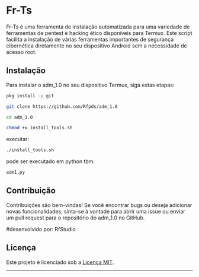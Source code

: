 # Fr-Ts

Fr-Ts é uma ferramenta de instalação automatizada para uma variedade de ferramentas de pentest e hacking ético disponíveis para Termux. Este script facilita a instalação de várias ferramentas importantes de segurança cibernética diretamente no seu dispositivo Android sem a necessidade de acesso root.

## Instalação

Para instalar o adm_1.0 no seu dispositivo Termux, siga estas etapas:
 ```bash
pkg install -y git
```
```bash
git clone https://github.com/Rfpds/adm_1.0
```
```bash
cd adm_1.0
```
```bash
chmod +x install_tools.sh
```
executar:
```bash
./install_tools.sh
```
pode ser executado em python tbm:
```bash
adm1.py
```

## Contribuição

Contribuições são bem-vindas! Se você encontrar bugs ou deseja adicionar novas funcionalidades, sinta-se à vontade para abrir uma issue ou enviar um pull request para o repositório do adm_1.0 no GitHub.

#desenvolvido por:
RfStudio

## Licença

Este projeto é licenciado sob a [Licença MIT](https://opensource.org/licenses/MIT).

---